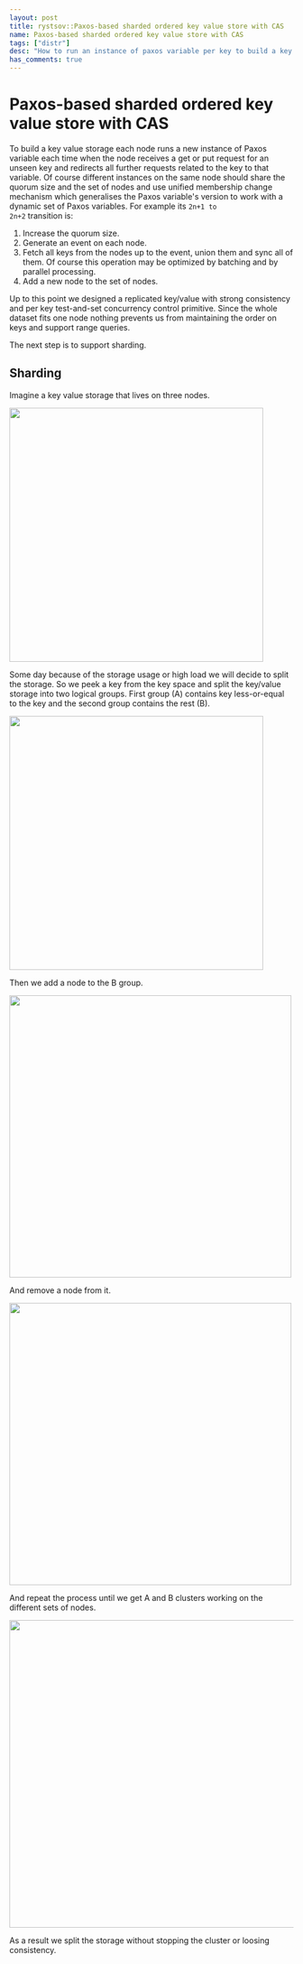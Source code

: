 ```yaml
---
layout: post
title: rystsov::Paxos-based sharded ordered key value store with CAS
name: Paxos-based sharded ordered key value store with CAS
tags: ["distr"]
desc: "How to run an instance of paxos variable per key to build a key value storage and how to shard it on the fly without loosing consistency"
has_comments: true
---
```


<h1>Paxos-based sharded ordered key value store with CAS</h1>

To build a key value storage each node runs a new instance of Paxos variable each time when the node receives a get or put request for an unseen key and redirects all further requests related to the key to that variable. Of course different instances on the same node should share the quorum size and the set of nodes and use unified membership change mechanism which generalises the Paxos variable's version to work with a dynamic set of Paxos variables. For example its <code>2n+1 to 2n+2</code> transition is:

1. Increase the quorum size.
2. Generate an event on each node.
3. Fetch all keys from the nodes up to the event, union them and sync all of them. Of course this operation may be optimized by batching and by parallel processing.
4. Add a new node to the set of nodes.

Up to this point we designed a replicated key/value with strong consistency and per key test-and-set concurrency control primitive. Since the whole dataset fits one node nothing prevents us from maintaining the order on keys and support range queries.

The next step is to support sharding.

<h2>Sharding</h2>

Imagine a key value storage that lives on three nodes.

<img src="{{ site.url }}/images/sharded-paxos-1.png" width="450" class="sharded-paxos-pic"/>

Some day because of the storage usage or high load we will decide to split the storage. So we peek a key from the key space and split the key/value storage into two logical groups. First group (A) contains key less-or-equal to the key and the second group contains the rest (B).

<img src="{{ site.url }}/images/sharded-paxos-2.png" width="450" class="sharded-paxos-pic"/>

Then we add a node to the B group.

<img src="{{ site.url }}/images/sharded-paxos-3.png" width="500" class="sharded-paxos-pic"/>

And remove a node from it.

<img src="{{ site.url }}/images/sharded-paxos-4.png" width="500" class="sharded-paxos-pic"/>

And repeat the process until we get A and B clusters working on the different sets of nodes.

<img src="{{ site.url }}/images/sharded-paxos-5.png" width="545" class="sharded-paxos-pic"/>

As a result we split the storage without stopping the cluster or loosing consistency.
